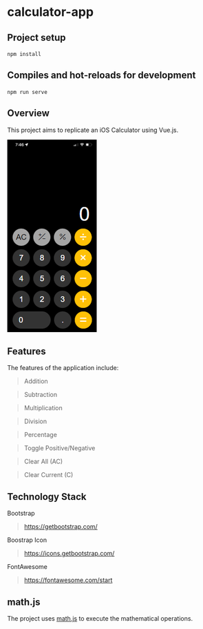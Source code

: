# calculator-app

## Project setup
```
npm install
```

## Compiles and hot-reloads for development
```
npm run serve
```

## Overview
This project aims to replicate an iOS Calculator using Vue.js.

![iOS Calculator](./src/assets/screenshot.png)

## Features
The features of the application include:
> Addition

> Subtraction

> Multiplication

> Division

> Percentage

> Toggle Positive/Negative

> Clear All (AC)

> Clear Current (C)

## Technology Stack
Bootstrap
> https://getbootstrap.com/

Boostrap Icon
> https://icons.getbootstrap.com/

FontAwesome
> https://fontawesome.com/start

## math.js
The project uses [math.js](https://api.mathjs.org/) to execute the mathematical operations.
